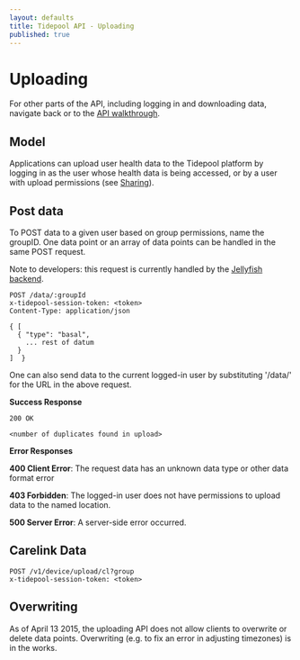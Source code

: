 ```yaml
---
layout: defaults
title: Tidepool API - Uploading
published: true
---
```


# Uploading

For other parts of the API, including logging in and downloading data, navigate back or to the [API walkthrough](/tidepool-api/index). 

## Model

Applications can upload user health data to the Tidepool platform by logging in as the user whose health data is being accessed, or by a user with upload permissions (see [Sharing](/tidepool-api/sharing)).

## Post data

To POST data to a given user based on group permissions, name the groupID.  One data point or an array of data points can be handled in the same POST request. 

Note to developers: this request is currently handled by the [Jellyfish backend](https://github.com/tidepool-org/jellyfish/blob/master/lib/jellyfishService.js).

```
POST /data/:groupId
x-tidepool-session-token: <token>
Content-Type: application/json

{ [
  { "type": "basal",
    ... rest of datum 
  }
]  }
```

One can also send data to the current logged-in user by substituting '/data/' for the URL in the above request. 

**Success Response**

```
200 OK 

<number of duplicates found in upload>
```

**Error Responses**

**400 Client Error**: The request data has an unknown data type or other data format error

**403 Forbidden**:  The logged-in user does not have permissions to upload data to the named location.  

**500 Server Error**: A server-side error occurred.


## Carelink Data

```
POST /v1/device/upload/cl?group
x-tidepool-session-token: <token>
```

## Overwriting

As of April 13 2015, the uploading API does not allow clients to overwrite or delete data points.  Overwriting (e.g. to fix an error in adjusting timezones) is in the works. 